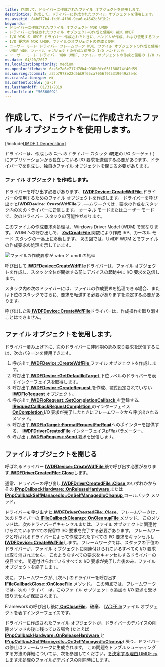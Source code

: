 ```yaml
---
title: 作成して、ドライバーに作成されたファイル オブジェクトを使用します。
description: 作成して、ドライバーに作成されたファイル オブジェクトを使用します。
ms.assetid: 84b677b4-fddf-4f06-9ea6-e4642c3f1b2d
keywords:
- ドライバーに作成されたファイル オブジェクト WDK UMDF
- ドライバーに作成されたファイル オブジェクトの作成と使用の WDK UMDF
- I/O WDK の UMDF ドライバー-作成されたときに、ハンドルが作成、および使用するファイル オブジェクト
- I/O 要求の WDK UMDF、ファイルのオブジェクトの作成と使用
- ユーザー モード ドライバー フレームワーク WDK、ファイル オブジェクトの作成と使用の I/O ハンドルを
- UMDF WDK、ファイル オブジェクトの作成と使用の I/O ハンドルを
- ユーザー モード ドライバー WDK UMDF、ファイル オブジェクトの作成と使用の I/O ハンドルを
ms.date: 04/20/2017
ms.localizationpriority: medium
ms.openlocfilehash: 6ca6e7a6e717d78b4c938b0fc056188874f40d59
ms.sourcegitcommit: a33b7978e22d5bb9f65ca7056f955319049a2e4c
ms.translationtype: MT
ms.contentlocale: ja-JP
ms.lasthandoff: 01/31/2019
ms.locfileid: "56560092"
---
```

# <a name="creating-and-using-driver-created-file-objects"></a>作成して、ドライバーに作成されたファイル オブジェクトを使用します。


[!include[UMDF 1 Deprecation](../umdf-1-deprecation.md)]

ドライバーは、作成しの 次へ のドライバー スタック (既定の I/O ターゲット) にアプリケーションから独立している I/O 要求を送信する必要があります、ドライバーでを作成し、独自のファイル オブジェクトを閉じる必要があります。

### <a name="creating-a-file-object"></a>ファイル オブジェクトを作成します。

ドライバーを呼び出す必要があります、 [ **IWDFDevice::CreateWdfFile** ](https://msdn.microsoft.com/library/windows/hardware/ff558828)ドライバーの使用するためのファイル オブジェクトを作成します。 ドライバーを呼び出すと**IWDFDevice::CreateWdfFile**フレームワークでは、要求の作成をスタック内の次のドライバーに送信します。 カーネル モードまたはユーザー モードで、次のドライバー スタックの可能性があります。

このファイルの作成要求の処理は、Windows Driver Model (WDM) で異なります。 WDM への呼び出しで、 [ **ZwCreateFile** ](https://msdn.microsoft.com/library/windows/hardware/ff566424)関数により作成 IRP、カーネル モード スタックの一番上に移動します。 次の図では、UMDF WDM とでファイルの作成要求の処理を示しています。

![ファイルの作成要求が wdm と umdf の処理](images/drvrcrtfile.gif)

呼び出して[ **IWDFDevice::CreateWdfFile**](https://msdn.microsoft.com/library/windows/hardware/ff558828)ドライバーは、ファイル オブジェクトを作成し、スタック全体が開始する前にデバイスの起動中に I/O 要求を送信します。

スタック内の次のドライバーには、ファイルの作成要求を処理できる場合、または下位のスタックでさらに、要求を転送する必要がありますを決定する必要があります。

呼び出した後[ **IWDFDevice::CreateWdfFile**](https://msdn.microsoft.com/library/windows/hardware/ff558828)ドライバーは、作成操作を取り消すことはできません。

## <a name="using-the-file-object"></a>ファイル オブジェクトを使用します。


ドライバー積み上げ下に、次のドライバーに非同期の読み取り要求を送信するには、次のパターンを使用できます。

1.  呼び出す[ **IWDFDevice::CreateWdfFile** ](https://msdn.microsoft.com/library/windows/hardware/ff558828)ファイル オブジェクトを作成します。
2.  呼び出す[ **IWDFDevice::GetDefaultIoTarget** ](https://msdn.microsoft.com/library/windows/hardware/ff558831)下位レベルのドライバーを表すインターフェイスを取得します。
3.  呼び出す[ **IWDFDevice::CreateRequest** ](https://msdn.microsoft.com/library/windows/hardware/ff557021)を作成、書式設定されていない[ **IWDFIoRequest** ](https://msdn.microsoft.com/library/windows/hardware/ff558985)オブジェクト。
4.  呼び出す[ **IWDFIoRequest::SetCompletionCallback** ](https://msdn.microsoft.com/library/windows/hardware/ff559153)を登録する、 [ **IRequestCallbackRequestCompletion** ](https://msdn.microsoft.com/library/windows/hardware/ff556904) のインターフェイス[**OnCompletion** ](https://msdn.microsoft.com/library/windows/hardware/ff556905) I/O 要求が完了したときにフレームワークから呼び出されるメソッド。
5.  呼び出す[ **IWDFIoTarget::FormatRequestForRead**](https://msdn.microsoft.com/library/windows/hardware/ff559233)へのポインターを提供する、 [ **IWDFDriverCreatedFile** ](https://msdn.microsoft.com/library/windows/hardware/ff558895) インターフェイス*pFile*パラメーター。
6.  呼び出す[ **IWDFIoRequest::Send** ](https://msdn.microsoft.com/library/windows/hardware/ff559149)要求を送信します。

## <a name="closing-the-file-object"></a>ファイル オブジェクトを閉じる


呼ばれるドライバー [ **IWDFDevice::CreateWdfFile** ](https://msdn.microsoft.com/library/windows/hardware/ff558828)後で呼び出す必要があります[ **IWDFDriverCreatedFile::Close**](https://msdn.microsoft.com/library/windows/hardware/ff558897)します。

通常、ドライバーの呼び出し[ **IWDFDriverCreatedFile::Close** ](https://msdn.microsoft.com/library/windows/hardware/ff558897)のいずれかからその[ **IPnpCallbackHardware::OnReleaseHardware** ](https://msdn.microsoft.com/library/windows/hardware/ff556768)または[ **IPnpCallbackSelfManagedIo::OnSelfManagedIoCleanup** ](https://msdn.microsoft.com/library/windows/hardware/ff556780)コールバック メソッド。

ドライバーを呼び出すと[ **IWDFDriverCreatedFile::Close**](https://msdn.microsoft.com/library/windows/hardware/ff558897)、フレームワークは、次のドライバーの[ **IFileCallbackCleanup::OnCleanupFile** ](https://msdn.microsoft.com/library/windows/hardware/ff554905)メソッド。 このメソッドは、次のドライバーがキャンセルまたは、ファイル オブジェクトに関連付けられているすべての保留中 I/O 要求を完了する必要があります。 フレームワークと呼ばれるドライバーによって作成されたすべての I/O 要求をキャンセルし[ **IWDFDevice::CreateWdfFile**](https://msdn.microsoft.com/library/windows/hardware/ff558828)します。 フレームワークでは、スタックの下位のドライバーが、ファイル オブジェクトに関連付けられているすべての I/O 要求は取り消されません。 このようなすべての要求をキャンセルするドライバーの役目です。 関連付けられているすべての I/O 要求が完了した後のみ、ファイル オブジェクトを終了します。

次に、フレームワークが、[次へ] のドライバーを呼び出す[ **IFileCallbackClose::OnCloseFile** ](https://msdn.microsoft.com/library/windows/hardware/ff554910)メソッド。 この時点では、フレームワークでは、次のドライバーは、このファイル オブジェクトの追加の I/O 要求を受け取りませんが保証されます。

Framework の呼び出し後に[ **OnCloseFile**](https://msdn.microsoft.com/library/windows/hardware/ff554910)、破棄、 [IWDFFile](https://msdn.microsoft.com/library/windows/hardware/ff558912)ファイル オブジェクトを表すインターフェイスです。

ドライバーに作成されたファイル オブジェクトが、ドライバーのデバイスの削除メソッドの後に残っている場合 (たとえば[ **IPnpCallbackHardware::OnReleaseHardware** ](https://msdn.microsoft.com/library/windows/hardware/ff556768)と[ **IPnpCallbackSelfManagedIo::OnSelfManagedIoCleanup**](https://msdn.microsoft.com/library/windows/hardware/ff556780)) 戻り、ドライバーの停止はフレームワークに生成されます。 この問題をトラブルシューティングする方法の詳細については、次を参照してください。[を決定する理由 UMDF 示します未処理のファイルがデバイスの削除時に](determining-why-umdf-indicates-outstanding-files-at-device-removal-tim.md)します。

 

 





